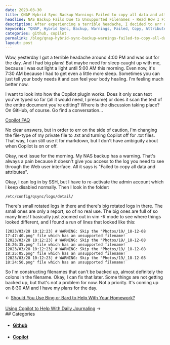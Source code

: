 ```yaml
---
date: 2023-03-30
title: QNAP Hybrid Sync Backup Warnings Failed to copy all data and attributes
headline: NAS Backup Fails Due to Unsupported Filenames - Read How I Fixed It!
description: After experiencing a terrible headache, I decided to err on the side of caution and turn off the Copilot plugin for .txt files. I then noticed a warning that my NAS backup had failed to copy all data and attributes, and after logging in by SSH, I discovered the issue was with unsupported filenames. I resolved to fix it later - read my blog post to find out how!
keywords: "QNAP, Hybrid Sync, Backup, Warnings, Failed, Copy, Attributes, Headache, Copilot, Plugin, .txt, Files, NAS, SSH, Unsupported, Filenames, Fix, Research, GitHub, Conversation, Caution, Sleep, 5:00, AM"
categories: github, copilot
permalink: /blog/qnap-hybrid-sync-backup-warnings-failed-to-copy-all-data-and-attributes/
layout: post
---
```



Wow, yesterday I got a terrible headache around 4:00 PM and was out for the
day. And I had big plans! But maybe need for sleep caught up with me, because I
was out light a light until 5:00 AM this morning. Even now, it's 7:30 AM
because I had to get even a little more sleep. Sometimes you can just tell your
body needs it and can feel your body healing. I'm feeling much better now.

I want to look into how the Copilot plugin works. Does it only scan text you've
typed so far (all it would need, I presume) or does it scan the text of the
entire document you're editing? Where is the discussion taking place? On
GitHub, of course. Go find a conversation...

[Copilot FAQ](https://github.com/orgs/community/discussions/47318)

No clear answers, but in order to err on the side of caution, I'm changing the
file-type of my private file to .txt and turning Copilot off for .txt files.
That way, I can still use it for markdown, but I don't have ambiguity about
when Copilot is on or off.

Okay, next issue for the morning. My NAS backup has a warning. That's always a
pain because it doesn't give you access to the log you need to see through the
Web user interface. All it says is "Failed to copy all data and attributes".

Okay, I can log in by SSH, but I have to re-activate the admin account which I
keep disabled normally. Then I look in the folder:

    /etc/config/qsync/logs/detail/

There's small rotated logs in there and there's big rotated logs in there. The
small ones are only a report, so of no real use. The big ones are full of so
many lines! I basically just zoomed out in vim -R mode to see where things
looked different, and I found a run of lines that looked like this:

    [2023/03/28 10:12:23] # WARNING: Skip the "Photos/19/_18-12-08 17:47:40.png" file which has an unsupported filename!
    [2023/03/28 10:12:23] # WARNING: Skip the "Photos/19/_18-12-08 18:26:35.png" file which has an unsupported filename!
    [2023/03/28 10:12:23] # WARNING: Skip the "Photos/19/_18-12-08 18:25:05.png" file which has an unsupported filename!
    [2023/03/28 10:12:23] # WARNING: Skip the "Photos/19/_18-12-08 18:24:50.png" file which has an unsupported filename!

So I'm constructing filenames that can't be backed up, almost definitely the
colons in the filename. Okay, I can fix that later. Some things are not getting
backed up, but that's not a problem for now. Not a priority. It's coming up on
8:30 AM and I have my plans for the day.


<div class="post-nav"><div class="post-nav-prev"><span class="arrow">&larr;&nbsp;</span><a href="/blog/should-you-use-bing-or-bard-to-help-with-your-homework/">Should You Use Bing or Bard to Help With Your Homework?</a></div> &nbsp; <div class="post-nav-next"><a href="/blog/using-copilot-to-help-with-daily-journaling/">Using Copilot to Help With Daily Journaling</a><span class="arrow">&nbsp;&rarr;</span></div></div>
## Categories

<ul>
<li><h4><a href='/github/'>Github</a></h4></li>
<li><h4><a href='/copilot/'>Copilot</a></h4></li></ul>